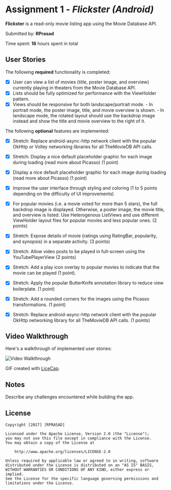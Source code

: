 # Assignment 1 - *Flickster (Android)*

**Flickster** is a read-only movie listing app using the Movie Database API.

Submitted by: **RPrasad**

Time spent: **16** hours spent in total

## User Stories

The following **required** functionality is completed:

* [X] User can view a list of movies (title, poster image, and overview) currently playing in theaters from the Movie Database API.
* [X] Lists should be fully optimized for performance with the ViewHolder pattern.
* [X] Views should be responsive for both landscape/portrait mode.
        - In portrait mode, the poster image, title, and movie overview is shown.
        - In landscape mode, the rotated layout should use the backdrop image instead and show the title and movie overview to the right of it.

The following **optional** features are implemented:

* [X] Stretch: Replace android-async-http network client with the popular OkHttp or Volley networking libraries for all TheMovieDB API calls. 
* [X] Stretch: Display a nice default placeholder graphic for each image during loading (read more about Picasso) (1 point)
* [X] Display a nice default placeholder graphic for each image during loading (read more about Picasso) (1 point)
* [X] Improve the user interface through styling and coloring (1 to 5 points depending on the difficulty of UI improvements)
* [X] For popular movies (i.e. a movie voted for more than 5 stars), the full backdrop image is displayed. Otherwise, a poster image, the movie title, and    overview is listed. Use Heterogenous ListViews and use different ViewHolder layout files for popular movies and less popular ones. (2 points)
* [X] Stretch: Expose details of movie (ratings using RatingBar, popularity, and synopsis) in a separate activity. (3 points)
* [X] Stretch: Allow video posts to be played in full-screen using the YouTubePlayerView (2 points)
* [X] Stretch: Add a play icon overlay to popular movies to indicate that the movie can be played (1 point).
* [X] Stretch: Apply the popular ButterKnife annotation library to reduce view boilerplate. (1 point)
* [X] Stretch: Add a rounded corners for the images using the Picasso transformations. (1 point)
* [X] Stretch: Replace android-async-http network client with the popular OkHttp networking library for all TheMovieDB API calls. (1 points)


## Video Walkthrough 

Here's a walkthrough of implemented user stories:

![Video Walkthrough](flicksterdmo.gif)

GIF created with [LiceCap](http://www.cockos.com/licecap/).

## Notes

Describe any challenges encountered while building the app.

## License

    Copyright [2017] [RPRASAD]

    Licensed under the Apache License, Version 2.0 (the "License");
    you may not use this file except in compliance with the License.
    You may obtain a copy of the License at

        http://www.apache.org/licenses/LICENSE-2.0

    Unless required by applicable law or agreed to in writing, software
    distributed under the License is distributed on an "AS IS" BASIS,
    WITHOUT WARRANTIES OR CONDITIONS OF ANY KIND, either express or implied.
    See the License for the specific language governing permissions and
    limitations under the License.
